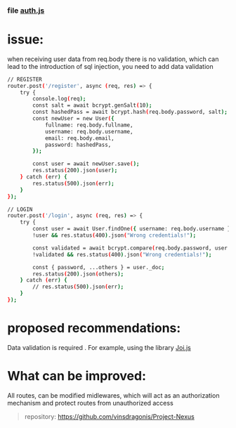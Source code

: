 ### file [auth.js](https://github.com/vinsdragonis/Project-Nexus/blob/main/api/routes/auth.js)
 
# issue:
when receiving user data from req.body there is no validation, which can lead to the introduction of sql injection, you need to add data validation
```sh
// REGISTER
router.post('/register', async (req, res) => {
    try {
        console.log(req); 
        const salt = await bcrypt.genSalt(10);
        const hashedPass = await bcrypt.hash(req.body.password, salt);
        const newUser = new User({
            fullname: req.body.fullname,
            username: req.body.username,
            email: req.body.email,
            password: hashedPass,
        });

        const user = await newUser.save();
        res.status(200).json(user);
    } catch (err) {
        res.status(500).json(err);
    }
});

// LOGIN
router.post('/login', async (req, res) => {
    try {
        const user = await User.findOne({ username: req.body.username });
        !user && res.status(400).json("Wrong credentials!");

        const validated = await bcrypt.compare(req.body.password, user.password);
        !validated && res.status(400).json("Wrong credentials!");

        const { password, ...others } = user._doc;
        res.status(200).json(others);
    } catch (err) {
        // res.status(500).json(err);
    }
});
```
# proposed recommendations:
Data validation is required . For example, using the library [Joi.js](https://www.npmjs.com/package/joi)

# What can be improved:
All routes, can be modified midlewares, which will act as an authorization mechanism and protect routes from unauthorized access

> repository: https://github.com/vinsdragonis/Project-Nexus
